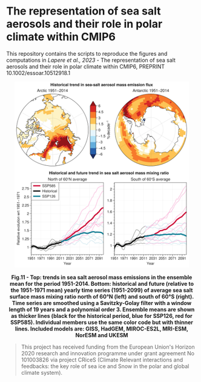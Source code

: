 # The representation of sea salt aerosols and their role in polar climate within CMIP6

This repository contains the scripts to reproduce the figures and computations in *Lapere et al., 2023* - The representation of sea salt aerosols and their role in polar climate within CMIP6, PREPRINT 10.1002/essoar.10512918.1

<p align="center">
  <img width="460" src="./Figure_Scripts/Figure11.jpeg">
<figcaption align = "center"><b>Fig.11 - Top: trends in sea salt aerosol mass emissions in the ensemble mean for the period 1951-2014. Bottom: historical and future (relative to the 1951-1971 mean) yearly time series (1951-2099) of average sea salt surface mass mixing ratio north of 60&deg;N (left) and south of 60&deg;S (right). Time series are smoothed using a Savitzky-Golay filter with a window length of 19 years and a polynomial order 3. Ensemble means are shown as thicker lines (black for the historical period, blue for SSP126, red for SSP585). Individual members use the same color code but with thinner lines. Included models are: GISS, HadGEM, MIROC-ES2L, MRI-ESM, NorESM and UKESM</b></figcaption>
</p>
 
> This project has received funding from the European Union's Horizon 2020 research and innovation programme under grant agreement No 101003826 via project CRiceS (Climate Relevant interactions and feedbacks: the key role of sea ice and Snow in the polar and global climate system).
